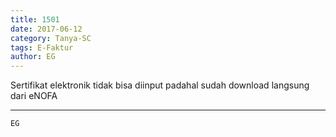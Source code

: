```yaml
---
title: 1501
date: 2017-06-12
category: Tanya-SC
tags: E-Faktur
author: EG
---
```


Sertifikat elektronik tidak bisa diinput padahal sudah download langsung dari eNOFA

---



`EG`
